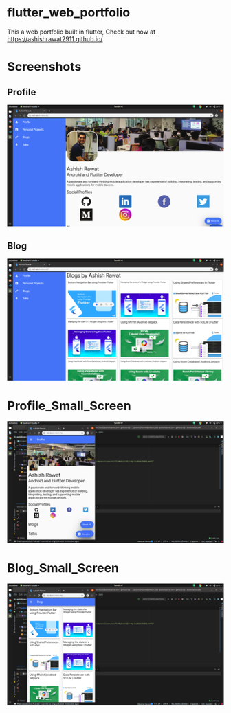 # flutter_web_portfolio
This a web portfolio built in flutter, Check out now at https://ashishrawat2911.github.io/

# Screenshots

## Profile
<img src="https://raw.githubusercontent.com/ashishrawat2911/flutter_web_portfolio/master/screenshots/profile.png" >

## Blog
<img src="https://raw.githubusercontent.com/ashishrawat2911/flutter_web_portfolio/master/screenshots/blog.png" >

# Profile_Small_Screen
<img src="https://raw.githubusercontent.com/ashishrawat2911/flutter_web_portfolio/master/screenshots/profilesmall.png">

# Blog_Small_Screen
<img src ="https://raw.githubusercontent.com/ashishrawat2911/flutter_web_portfolio/master/screenshots/blogsmall.png">
